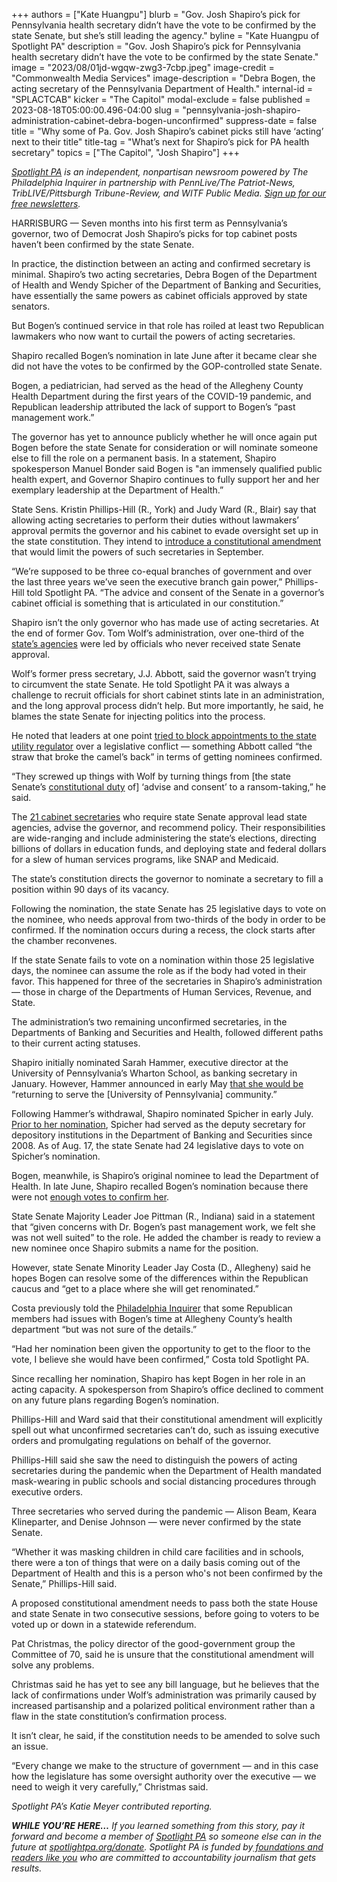 +++
authors = ["Kate Huangpu"]
blurb = "Gov. Josh Shapiro’s pick for Pennsylvania health secretary didn’t have the vote to be confirmed by the state Senate, but she’s still leading the agency."
byline = "Kate Huangpu of Spotlight PA"
description = "Gov. Josh Shapiro’s pick for Pennsylvania health secretary didn’t have the vote to be confirmed by the state Senate."
image = "2023/08/01jd-wgqw-zwg3-7cbp.jpeg"
image-credit = "Commonwealth Media Services"
image-description = "Debra Bogen, the acting secretary of the Pennsylvania Department of Health."
internal-id = "SPLACTCAB"
kicker = "The Capitol"
modal-exclude = false
published = 2023-08-18T05:00:00.496-04:00
slug = "pennsylvania-josh-shapiro-administration-cabinet-debra-bogen-unconfirmed"
suppress-date = false
title = "Why some of Pa. Gov. Josh Shapiro’s cabinet picks still have ‘acting’ next to their title"
title-tag = "What’s next for Shapiro’s pick for PA health secretary"
topics = ["The Capitol", "Josh Shapiro"]
+++

<a href="https://www.spotlightpa.org/"><em>Spotlight PA</em></a><em> is an independent, nonpartisan newsroom powered by The Philadelphia Inquirer in partnership with PennLive/The Patriot-News, TribLIVE/Pittsburgh Tribune-Review, and WITF Public Media. </em><a href="https://www.spotlightpa.org/newsletters"><em>Sign up for our free newsletters</em></a><em>.</em>

HARRISBURG — Seven months into his first term as Pennsylvania’s governor, two of Democrat Josh Shapiro’s picks for top cabinet posts haven’t been confirmed by the state Senate.

In practice, the distinction between an acting and confirmed secretary is minimal. Shapiro’s two acting secretaries, Debra Bogen of the Department of Health and Wendy Spicher of the Department of Banking and Securities, have essentially the same powers as cabinet officials approved by state senators.

<script src="https://www.spotlightpa.org/embed.js" async></script><div data-spl-embed-version="1" data-spl-src="https://www.spotlightpa.org/embeds/newsletter/"></div>

But Bogen’s continued service in that role has roiled at least two Republican lawmakers who now want to curtail the powers of acting secretaries.

Shapiro recalled Bogen’s nomination in late June after it became clear she did not have the votes to be confirmed by the GOP-controlled state Senate.

Bogen, a pediatrician, had served as the head of the Allegheny County Health Department during the first years of the COVID-19 pandemic, and Republican leadership attributed the lack of support to Bogen’s “past management work.”<strong></strong>

The governor has yet to announce publicly whether he will once again put Bogen before the state Senate for consideration or will nominate someone else to fill the role on a permanent basis. In a statement, Shapiro spokesperson Manuel Bonder said Bogen is "an immensely qualified public health expert, and Governor Shapiro continues to fully support her and her exemplary leadership at the Department of Health.”

State Sens. Kristin Phillips-Hill (R., York) and Judy Ward (R., Blair) say that allowing acting secretaries to perform their duties without lawmakers’ approval permits the governor and his cabinet to evade oversight set up in the state constitution. They intend to <a href="https://www.legis.state.pa.us/cfdocs/legis/CSM/showMemoPublic.cfm?chamber=S&amp;SPick=20230&amp;cosponId=41275&amp;mobile_choice=suppress">introduce a constitutional amendment</a> that would limit the powers of such secretaries in September.

“We’re supposed to be three co-equal branches of government and over the last three years we’ve seen the executive branch gain power,” Phillips-Hill told Spotlight PA. “The advice and consent of the Senate in a governor’s cabinet official is something that is articulated in our constitution.”

Shapiro isn’t the only governor who has made use of acting secretaries. At the end of former Gov. Tom Wolf’s administration, over one-third of the <a href="https://web.archive.org/web/20230116180318/https://www.governor.pa.gov/about/cabinet-and-executive-officials/">state’s agencies</a> were led by officials who never received state Senate approval.

Wolf’s former press secretary, J.J. Abbott, said the governor wasn’t trying to circumvent the state Senate. He told Spotlight PA it was always a challenge to recruit officials for short cabinet stints late in an administration, and the long approval process didn’t help. But more importantly, he said, he blames the state Senate for injecting politics into the process.

He noted that leaders at one point <a href="https://stateimpact.npr.org/pennsylvania/2021/04/27/in-rggi-fight-escalation-gop-blocks-wolfs-nominations-to-utility-regulator/">tried to block appointments to the state utility regulator</a> over a legislative conflict — something Abbott called “the straw that broke the camel’s back” in terms of getting nominees confirmed.

“They screwed up things with Wolf by turning things from \[the state Senate’s <a href="https://www.pasen.gov/rules.cfm">constitutional duty</a> of\] ‘advise and consent’ to a ransom-taking,” he said.

The <a href="https://www.spotlightpa.org/news/2023/01/pa-josh-shapiro-governor-cabinet-nominations-full-list/">21 cabinet secretaries</a> who require state Senate approval lead state agencies, advise the governor, and recommend policy. Their responsibilities are wide-ranging and include administering the state’s elections, directing billions of dollars in education funds, and deploying state and federal dollars for a slew of human services programs, like SNAP and Medicaid.

The state’s constitution directs the governor to nominate a secretary to fill a position within 90 days of its vacancy.

Following the nomination, the state Senate has 25 legislative days to vote on the nominee, who needs approval from two-thirds of the body in order to be confirmed. If the nomination occurs during a recess, the clock starts after the chamber reconvenes.

If the state Senate fails to vote on a nomination within those 25 legislative days, the nominee can assume the role as if the body had voted in their favor. This happened for three of the secretaries in Shapiro’s administration — those in charge of the Departments of Human Services, Revenue, and State.

The administration’s two remaining unconfirmed secretaries, in the Departments of Banking and Securities and Health, followed different paths to their current acting statuses.

Shapiro initially nominated Sarah Hammer, executive director at the University of Pennsylvania’s Wharton School, as banking secretary in January. However, Hammer announced in early May <a href="https://twitter.com/FinanceHammer/status/1655350090192625665?s=20">that she would be</a> “returning to serve the \[University of Pennsylvania\] community.”

Following Hammer’s withdrawal, Shapiro nominated Spicher in early July. <a href="https://www.politicspa.com/spicher-nominated-as-secretary-of-banking-and-securities/123299/">Prior to her nomination</a>, Spicher had served as the deputy secretary for depository institutions in the Department of Banking and Securities since 2008. As of Aug. 17, the state Senate had 24 legislative days to vote on Spicher’s nomination.

Bogen, meanwhile, is Shapiro’s original nominee to lead the Department of Health. In late June, Shapiro recalled Bogen’s nomination because there were not <a href="https://www.inquirer.com/politics/pennsylvania/bogen-shapiro-health-dept-pa-20230628.html">enough votes to confirm her</a>.

State Senate Majority Leader Joe Pittman (R., Indiana) said in a statement that “given concerns with Dr. Bogen’s past management work, we felt she was not well suited” to the role. He added the chamber is ready to review a new nominee once Shapiro submits a name for the position.

However, state Senate Minority Leader Jay Costa (D., Allegheny) said he hopes Bogen can resolve some of the differences within the Republican caucus and “get to a place where she will get renominated.”

Costa previously told the <a href="https://www.inquirer.com/politics/pennsylvania/bogen-shapiro-health-dept-pa-20230628.html">Philadelphia Inquirer</a> that some Republican members had issues with Bogen’s time at Allegheny County’s health department “but was not sure of the details.”

“Had her nomination been given the opportunity to get to the floor to the vote, I believe she would have been confirmed,” Costa told Spotlight PA.

Since recalling her nomination, Shapiro has kept Bogen in her role in an acting capacity. A spokesperson from Shapiro’s office declined to comment on any future plans regarding Bogen’s nomination.

Phillips-Hill and Ward said that their constitutional amendment will explicitly spell out what unconfirmed secretaries can’t do, such as issuing executive orders and promulgating regulations on behalf of the governor.

Phillips-Hill said she saw the need to distinguish the powers of acting secretaries during the pandemic when the Department of Health mandated mask-wearing in public schools and social distancing procedures through executive orders.

Three secretaries who served during the pandemic — Alison Beam, Keara Klineparter, and Denise Johnson — were never confirmed by the state Senate.

“Whether it was masking children in child care facilities and in schools, there were a ton of things that were on a daily basis coming out of the Department of Health and this is a person who&#39;s not been confirmed by the Senate,” Phillips-Hill said.

A proposed constitutional amendment needs to pass both the state House and state Senate in two consecutive sessions, before going to voters to be voted up or down in a statewide referendum.

<script src="https://www.spotlightpa.org/embed.js" async></script><div data-spl-embed-version="1" data-spl-src="https://www.spotlightpa.org/embeds/donate/"></div>

Pat Christmas, the policy director of the good-government group the Committee of 70, said he is unsure that the constitutional amendment will solve any problems.

Christmas said he has yet to see any bill language, but he believes that the lack of confirmations under Wolf’s administration was primarily caused by increased partisanship and a polarized political environment rather than a flaw in the state constitution’s confirmation process.

It isn’t clear, he said, if the constitution needs to be amended to solve such an issue.

“Every change we make to the structure of government — and in this case how the legislature has some oversight authority over the executive — we need to weigh it very carefully,” Christmas said.

<em>Spotlight PA’s Katie Meyer contributed reporting. </em>

<strong><em>WHILE YOU’RE HERE…</em></strong><em> If you learned something from this story, pay it forward and become a member of </em><a href="https://www.spotlightpa.org/"><em>Spotlight PA</em></a><em> so someone else can in the future at </em><a href="https://www.spotlightpa.org/donate/"><em>spotlightpa.org/donate</em></a><em>. Spotlight PA is funded by</em><a href="https://www.spotlightpa.org/support"><em> foundations and readers like you</em></a><em> who are committed to accountability journalism that gets results.</em>

